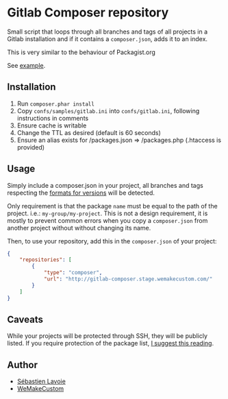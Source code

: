 # Gitlab Composer repository

Small script that loops through all branches and tags of all projects in a Gitlab installation
and if it contains a `composer.json`, adds it to an index.

This is very similar to the behaviour of Packagist.org

See [example](examples/packages.json).

## Installation

 1. Run `composer.phar install`
 2. Copy `confs/samples/gitlab.ini` into `confs/gitlab.ini`, following instructions in comments
 3. Ensure cache is writable
 4. Change the TTL as desired (default is 60 seconds)
 5. Ensure an alias exists for /packages.json => /packages.php (.htaccess is provided)

## Usage

Simply include a composer.json in your project, all branches and tags respecting 
the [formats for versions](http://getcomposer.org/doc/04-schema.md#version) will be detected.

Only requirement is that the package `name` must be equal to the path of the project. i.e.: `my-group/my-project`.
This is not a design requirement, it is mostly to prevent common errors when you copy a `composer.json`
from another project without without changing its name.

Then, to use your repository, add this in the `composer.json` of your project:
```json
{
    "repositories": [
        {
            "type": "composer",
            "url": "http://gitlab-composer.stage.wemakecustom.com/"
        }
    ]
}
```

## Caveats

While your projects will be protected through SSH, they will be publicly listed.
If you require protection of the package list, [I suggest this reading](https://github.com/composer/composer/blob/master/doc/articles/handling-private-packages-with-satis.md).

## Author
 * [Sébastien Lavoie](http://blog.lavoie.sl/2013/08/composer-repository-for-gitlab-projects.html)
 * [WeMakeCustom](http://www.wemakecustom.com)

